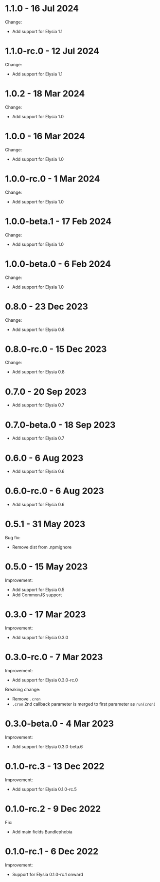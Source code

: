 
# 1.1.0 - 16 Jul 2024
Change:
- Add support for Elysia 1.1


# 1.1.0-rc.0 - 12 Jul 2024
Change:
- Add support for Elysia 1.1


# 1.0.2 - 18 Mar 2024
Change:
- Add support for Elysia 1.0


# 1.0.0 - 16 Mar 2024
Change:
- Add support for Elysia 1.0


# 1.0.0-rc.0 - 1 Mar 2024
Change:
- Add support for Elysia 1.0


# 1.0.0-beta.1 - 17 Feb 2024
Change:
- Add support for Elysia 1.0


# 1.0.0-beta.0 - 6 Feb 2024
Change:
- Add support for Elysia 1.0


# 0.8.0 - 23 Dec 2023
Change:
- Add support for Elysia 0.8


# 0.8.0-rc.0 - 15 Dec 2023
Change:
- Add support for Elysia 0.8


# 0.7.0 - 20 Sep 2023
- Add support for Elysia 0.7


# 0.7.0-beta.0 - 18 Sep 2023
- Add support for Elysia 0.7


# 0.6.0 - 6 Aug 2023
- Add support for Elysia 0.6

# 0.6.0-rc.0 - 6 Aug 2023
- Add support for Elysia 0.6

# 0.5.1 - 31 May 2023
Bug fix:
- Remove dist from .npmignore

# 0.5.0 - 15 May 2023
Improvement:
- Add support for Elysia 0.5
- Add CommonJS support

# 0.3.0 - 17 Mar 2023
Improvement:
- Add support for Elysia 0.3.0

# 0.3.0-rc.0 - 7 Mar 2023
Improvement:
- Add support for Elysia 0.3.0-rc.0

Breaking change:
- Remove `.cron`
- `.cron` 2nd callback parameter is merged to first parameter as `run(cron)`

# 0.3.0-beta.0 - 4 Mar 2023
Improvement:
- Add support for Elysia 0.3.0-beta.6

# 0.1.0-rc.3 - 13 Dec 2022
Improvement:
- Add support for Elysia 0.1.0-rc.5

# 0.1.0-rc.2 - 9 Dec 2022
Fix:
- Add main fields Bundlephobia

# 0.1.0-rc.1 - 6 Dec 2022
Improvement:
- Support for Elysia 0.1.0-rc.1 onward
